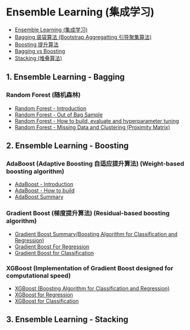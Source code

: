 # Ensemble Learning (集成学习)
  * [Ensemble Learning (集成学习)](https://github.com/yangshiteng/StatQuest-Study-Notes/blob/main/Notes/Ensemble%20Learning.md)
  * [Bagging 装袋算法 (Bootstrap Aggregatting 引导聚集算法)](https://github.com/yangshiteng/StatQuest-Study-Notes/blob/main/Notes/Bagging.md)
  * [Boosting 提升算法](https://github.com/yangshiteng/StatQuest-Study-Notes/blob/main/Notes/Boosting.md)
  * [Bagging vs Boosting](https://github.com/yangshiteng/StatQuest-Study-Notes/blob/main/Notes/Bagging%20vs%20Boosting.md)
  * [Stacking (堆叠算法)](https://github.com/yangshiteng/StatQuest-Study-Notes/blob/main/Notes/stacking.md)

## 1. Ensemble Learning - Bagging

### Random Forest (随机森林)
  * [Random Forest - Introduction](https://github.com/yangshiteng/StatQuest-Study-Notes/blob/main/Notes/Random%20Forest.md)
  * [Random Forest - Out of Bag Sample](https://github.com/yangshiteng/StatQuest-Study-Notes/blob/main/Notes/outofbagsample.md)
  * [Random Forest - How to build, evaluate and hyperparameter tuning](https://github.com/yangshiteng/StatQuest-Study-Notes/blob/main/Notes/RandomForest.pdf)
  * [Random Forest - Missing Data and Clustering (Proximity Matrix)](https://github.com/yangshiteng/StatQuest-Study-Notes/blob/main/Notes/TreemodelMissingdata.pdf)

## 2. Ensemble Learning - Boosting

### AdaBoost (Adaptive Boosting 自适应提升算法) (Weight-based boosting algorithm)
  * [AdaBoost - Introduction]()
  * [AdaBoost - How to build](https://github.com/yangshiteng/StatQuest-Study-Notes/blob/main/Notes/AdaBoost.pdf)
  * [AdaBoost Summary](https://github.com/yangshiteng/StatQuest-Study-Notes/blob/main/Notes/AdaBoost%20Summary.md)

### Gradient Boost (梯度提升算法) (Residual-based boosting algorithm) 
  * [Gradient Boost Summary(Boosting Algorithm for Classification and Regression)](https://github.com/yangshiteng/StatQuest-Study-Notes/blob/main/Notes/Gradient%20Boost%20Summary.md)
  * [Gradient Boost For Regression](https://github.com/yangshiteng/StatQuest-Study-Notes/blob/main/Notes/Gradient%20Boost%20for%20Regression.pdf)
  * [Gradient Boost for Classification](https://github.com/yangshiteng/StatQuest-Study-Notes/blob/main/Notes/Gradient%20Boost%20For%20Classification.pdf)

### XGBoost (Implementation of Gradient Boost designed for computational speed)
  * [XGBoost (Boosting Algorithm for Classification and Regression)](https://github.com/yangshiteng/StatQuest-Study-Notes/blob/main/Notes/XGBoost%20(Boosting%20Algorithm%20for%20Classification%20and%20Regression).md)
  * [XGBoost for Regression](https://github.com/yangshiteng/StatQuest-Study-Notes/blob/main/Notes/XGBoost%20for%20Regression.pdf)
  * [XGBoost for Classification](https://github.com/yangshiteng/StatQuest-Study-Notes/blob/main/Notes/XGBoost%20for%20Classification.pdf)

## 3. Ensemble Learning - Stacking
